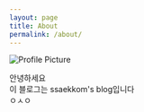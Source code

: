 ```yaml
---
layout: page
title: About
permalink: /about/
---
```


<img src="{{ site.baseurl }}/assets/profile-placeholder.gif" title="Profile Picture" class="profile">

안녕하세요  
이 블로그는 ssaekkom's blog입니다  
ㅇㅅㅇ  
